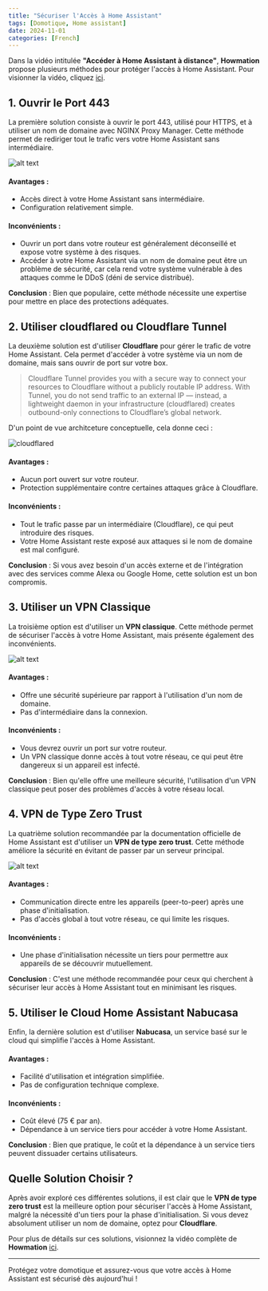 ```yaml
---
title: "Sécuriser l'Accès à Home Assistant"
tags: [Domotique, Home assistant]
date: 2024-11-01
categories: [French]
---
```


Dans la vidéo intitulée **"Accéder à Home Assistant à distance"**, **Howmation** propose plusieurs méthodes pour protéger l'accès à Home Assistant. Pour visionner la vidéo, cliquez [ici](https://www.youtube.com/watch?v=U1h5KfBF2Ys).

## 1. Ouvrir le Port 443

La première solution consiste à ouvrir le port 443, utilisé pour HTTPS, et à utiliser un nom de domaine avec NGINX Proxy Manager. Cette méthode permet de rediriger tout le trafic vers votre Home Assistant sans intermédiaire. 

![alt text](/blog/2024/2024-11-01/image1.png)

#### Avantages :
- Accès direct à votre Home Assistant sans intermédiaire.
- Configuration relativement simple.

#### Inconvénients :
- Ouvrir un port dans votre routeur est généralement déconseillé et expose votre système à des risques.
- Accéder à votre Home Assistant via un nom de domaine peut être un problème de sécurité, car cela rend votre système vulnérable à des attaques comme le DDoS (déni de service distribué).

**Conclusion** : Bien que populaire, cette méthode nécessite une expertise pour mettre en place des protections adéquates.

## 2. Utiliser cloudflared ou Cloudflare Tunnel

La deuxième solution est d'utiliser **Cloudflare** pour gérer le trafic de votre Home Assistant. Cela permet d'accéder à votre système via un nom de domaine, mais sans ouvrir de port sur votre box.

> Cloudflare Tunnel provides you with a secure way to connect your resources to Cloudflare without a publicly routable IP address. With Tunnel, you do not send traffic to an external IP — instead, a lightweight daemon in your infrastructure (cloudflared) creates outbound-only connections to Cloudflare’s global network.

D'un point de vue architceture conceptuelle, cela donne ceci :

![cloudflared](/blog/2024/2024-11-01/image2.png)

#### Avantages :
- Aucun port ouvert sur votre routeur.
- Protection supplémentaire contre certaines attaques grâce à Cloudflare.

#### Inconvénients :
- Tout le trafic passe par un intermédiaire (Cloudflare), ce qui peut introduire des risques.
- Votre Home Assistant reste exposé aux attaques si le nom de domaine est mal configuré.

**Conclusion** : Si vous avez besoin d'un accès externe et de l'intégration avec des services comme Alexa ou Google Home, cette solution est un bon compromis.

## 3. Utiliser un VPN Classique

La troisième option est d'utiliser un **VPN classique**. Cette méthode permet de sécuriser l'accès à votre Home Assistant, mais présente également des inconvénients.

![alt text](/blog/2024/2024-11-01/image3.png)

#### Avantages :
- Offre une sécurité supérieure par rapport à l'utilisation d'un nom de domaine.
- Pas d'intermédiaire dans la connexion.

#### Inconvénients :
- Vous devrez ouvrir un port sur votre routeur.
- Un VPN classique donne accès à tout votre réseau, ce qui peut être dangereux si un appareil est infecté.

**Conclusion** : Bien qu'elle offre une meilleure sécurité, l'utilisation d'un VPN classique peut poser des problèmes d'accès à votre réseau local.

## 4. VPN de Type Zero Trust

La quatrième solution recommandée par la documentation officielle de Home Assistant est d'utiliser un **VPN de type zero trust**. Cette méthode améliore la sécurité en évitant de passer par un serveur principal.

![alt text](/blog/2024/2024-11-01/image4.png)

#### Avantages :
- Communication directe entre les appareils (peer-to-peer) après une phase d'initialisation.
- Pas d'accès global à tout votre réseau, ce qui limite les risques.

#### Inconvénients :
- Une phase d'initialisation nécessite un tiers pour permettre aux appareils de se découvrir mutuellement.

**Conclusion** : C'est une méthode recommandée pour ceux qui cherchent à sécuriser leur accès à Home Assistant tout en minimisant les risques.

## 5. Utiliser le Cloud Home Assistant Nabucasa

Enfin, la dernière solution est d'utiliser **Nabucasa**, un service basé sur le cloud qui simplifie l'accès à Home Assistant.

#### Avantages :
- Facilité d'utilisation et intégration simplifiée.
- Pas de configuration technique complexe.

#### Inconvénients :
- Coût élevé (75 € par an).
- Dépendance à un service tiers pour accéder à votre Home Assistant.

**Conclusion** : Bien que pratique, le coût et la dépendance à un service tiers peuvent dissuader certains utilisateurs.

## Quelle Solution Choisir ?

Après avoir exploré ces différentes solutions, il est clair que le **VPN de type zero trust** est la meilleure option pour sécuriser l'accès à Home Assistant, malgré la nécessité d'un tiers pour la phase d'initialisation. Si vous devez absolument utiliser un nom de domaine, optez pour **Cloudflare**.

Pour plus de détails sur ces solutions, visionnez la vidéo complète de **Howmation** [ici](https://www.youtube.com/watch?v=U1h5KfBF2Ys).

---

Protégez votre domotique et assurez-vous que votre accès à Home Assistant est sécurisé dès aujourd'hui !
